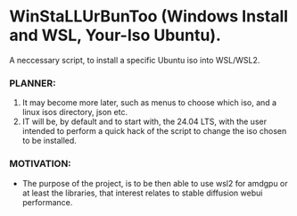 # WinStaLLUrBunToo (Windows Install and WSL, Your-Iso Ubuntu).
A neccessary script, to install a specific Ubuntu iso into WSL/WSL2.

### PLANNER:
1. It may become more later, such as menus to choose which iso, and a linux isos directory, json etc. 
2. IT will be, by default and to start with, the 24.04 LTS, with the user intended to perform a quick hack of the script to change the iso chosen to be installed.

### MOTIVATION:
- The purpose of the project, is to be then able to use wsl2 for amdgpu or at least the libraries, that interest relates to stable diffusion webui performance.
